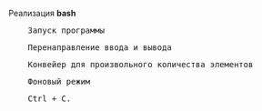 

Реализация **bash**
<pre>
    Запуск программы
</pre>
<pre>
    Перенаправление ввода и вывода
</pre>
<pre>
    Конвейер для произвольного количества элементов
</pre>
<pre>
    Фоновый режим
</pre>

<pre>
    Ctrl + C.
</pre>
